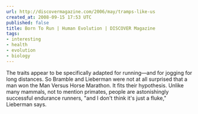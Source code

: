 ```yaml
---
url: http://discovermagazine.com/2006/may/tramps-like-us
created_at: 2008-09-15 17:53 UTC
published: false
title: Born To Run | Human Evolution | DISCOVER Magazine
tags:
- interesting
- health
- evolution
- biology
---
```


The traits appear to be specifically adapted for running—and for jogging for long distances. So Bramble and Lieberman were not at all surprised that a man won the Man Versus Horse Marathon. It fits their hypothesis. Unlike many mammals, not to mention primates, people are astonishingly successful endurance runners, "and I don't think it's just a fluke," Lieberman says.
